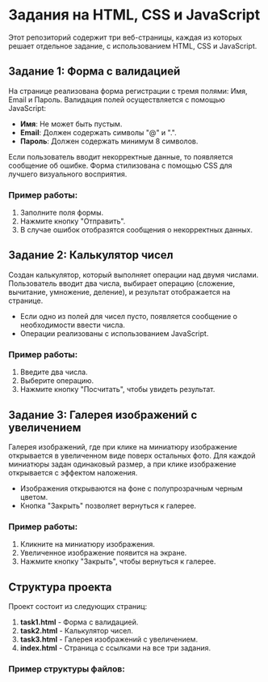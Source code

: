 # Задания на HTML, CSS и JavaScript

Этот репозиторий содержит три веб-страницы, каждая из которых решает отдельное задание, с использованием HTML, CSS и JavaScript.

## Задание 1: Форма с валидацией

На странице реализована форма регистрации с тремя полями: Имя, Email и Пароль. Валидация полей осуществляется с помощью JavaScript:

- **Имя**: Не может быть пустым.
- **Email**: Должен содержать символы "@" и ".".
- **Пароль**: Должен содержать минимум 8 символов.

Если пользователь вводит некорректные данные, то появляется сообщение об ошибке. Форма стилизована с помощью CSS для лучшего визуального восприятия.

### Пример работы:
1. Заполните поля формы.
2. Нажмите кнопку "Отправить".
3. В случае ошибок отобразятся сообщения о некорректных данных.

## Задание 2: Калькулятор чисел

Создан калькулятор, который выполняет операции над двумя числами. Пользователь вводит два числа, выбирает операцию (сложение, вычитание, умножение, деление), и результат отображается на странице.

- Если одно из полей для чисел пусто, появляется сообщение о необходимости ввести числа.
- Операции реализованы с использованием JavaScript.

### Пример работы:
1. Введите два числа.
2. Выберите операцию.
3. Нажмите кнопку "Посчитать", чтобы увидеть результат.

## Задание 3: Галерея изображений с увеличением

Галерея изображений, где при клике на миниатюру изображение открывается в увеличенном виде поверх остальных фото. Для каждой миниатюры задан одинаковый размер, а при клике изображение открывается с эффектом наложения.

- Изображения открываются на фоне с полупрозрачным черным цветом.
- Кнопка "Закрыть" позволяет вернуться к галерее.

### Пример работы:
1. Кликните на миниатюру изображения.
2. Увеличенное изображение появится на экране.
3. Нажмите кнопку "Закрыть", чтобы вернуться к галерее.

## Структура проекта

Проект состоит из следующих страниц:

1. **task1.html** - Форма с валидацией.
2. **task2.html** - Калькулятор чисел.
3. **task3.html** - Галерея изображений с увеличением.
4. **index.html** - Страница с ссылками на все три задания.

### Пример структуры файлов:

